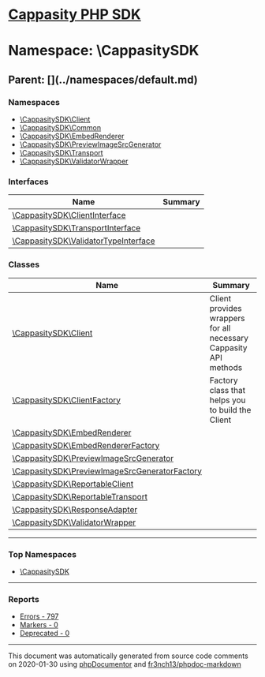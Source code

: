 # [Cappasity PHP SDK](../home.md)

# Namespace: \CappasitySDK
## Parent: [\](../namespaces/default.md)
### Namespaces
* [\CappasitySDK\Client](../namespaces/CappasitySDK.Client.md)
* [\CappasitySDK\Common](../namespaces/CappasitySDK.Common.md)
* [\CappasitySDK\EmbedRenderer](../namespaces/CappasitySDK.EmbedRenderer.md)
* [\CappasitySDK\PreviewImageSrcGenerator](../namespaces/CappasitySDK.PreviewImageSrcGenerator.md)
* [\CappasitySDK\Transport](../namespaces/CappasitySDK.Transport.md)
* [\CappasitySDK\ValidatorWrapper](../namespaces/CappasitySDK.ValidatorWrapper.md)
### Interfaces
| Name | Summary |
| ---- | ------- |
| [\CappasitySDK\ClientInterface](../classes/CappasitySDK.ClientInterface.md) |  |
| [\CappasitySDK\TransportInterface](../classes/CappasitySDK.TransportInterface.md) |  |
| [\CappasitySDK\ValidatorTypeInterface](../classes/CappasitySDK.ValidatorTypeInterface.md) |  |
### Classes
| Name | Summary |
| ---- | ------- |
| [\CappasitySDK\Client](../classes/CappasitySDK.Client.md) | Client provides wrappers for all necessary Cappasity API methods |
| [\CappasitySDK\ClientFactory](../classes/CappasitySDK.ClientFactory.md) | Factory class that helps you to build the Client |
| [\CappasitySDK\EmbedRenderer](../classes/CappasitySDK.EmbedRenderer.md) |  |
| [\CappasitySDK\EmbedRendererFactory](../classes/CappasitySDK.EmbedRendererFactory.md) |  |
| [\CappasitySDK\PreviewImageSrcGenerator](../classes/CappasitySDK.PreviewImageSrcGenerator.md) |  |
| [\CappasitySDK\PreviewImageSrcGeneratorFactory](../classes/CappasitySDK.PreviewImageSrcGeneratorFactory.md) |  |
| [\CappasitySDK\ReportableClient](../classes/CappasitySDK.ReportableClient.md) |  |
| [\CappasitySDK\ReportableTransport](../classes/CappasitySDK.ReportableTransport.md) |  |
| [\CappasitySDK\ResponseAdapter](../classes/CappasitySDK.ResponseAdapter.md) |  |
| [\CappasitySDK\ValidatorWrapper](../classes/CappasitySDK.ValidatorWrapper.md) |  |

---

### Top Namespaces

* [\CappasitySDK](../namespaces/CappasitySDK.html.md)

---

### Reports
* [Errors - 797](../reports/errors.md)
* [Markers - 0](../reports/markers.md)
* [Deprecated - 0](../reports/deprecated.md)

---

This document was automatically generated from source code comments on 2020-01-30 using [phpDocumentor](http://www.phpdoc.org/) and [fr3nch13/phpdoc-markdown](https://github.com/fr3nch13/phpdoc-markdown)
